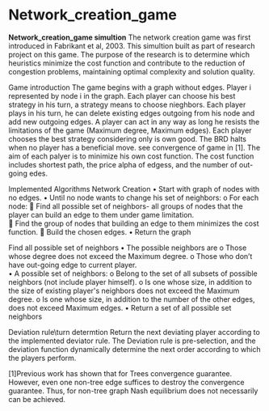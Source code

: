 # Network_creation_game
**Network_creation_game simultion**
The network creation game was  first introduced in Fabrikant et al, 2003.
This simultion built as part of research project on this game. The purpose of the research is to 
determine which heuristics minimize the cost function and contribute to the reduction of congestion problems,
maintaining optimal complexity and solution quality. 

Game introduction
The game begins with a graph without edges. Player i represented by node i in the graph. 
Each player can choose his best strategy in his turn, a strategy means to choose nieghbors. 
Each player plays in his turn, he can delete existing edges outgoing from his node and add new outgoing edges. 
A player can act in any way as long he resists the limitations of the game (Maximum degree, Maximum edges).
Each player chooses the best strategy considering only is own good. The BRD halts when no player has a beneficial move. see convergence
of game in [1]. The aim of each palyer is to minimize his own cost function. The cost function includes shortest path, 
the price alpha of edgess, and the number of out-going edes.

Implemented Algorithms
Network Creation 
•	Start with graph of nodes with no edges.
•	Until no node wants to change his set of neighbors:
o	For each node:
	Find all possible set of neighbors- all groups of nodes that the player can build an edge to them under game limitation.  
	Find the group of nodes that building an edge to them minimizes the cost function. 
	Build the chosen edges.
•	Return the graph

Find all possible set of neighbors 
•	The possible neighbors are
o	Those whose degree does not exceed the Maximum degree. 
o	Those who don’t have out-going edge to current player.  
•	A possible set of neighbors:
o	Belong to the set of all subsets of possible neighbors (not include player himself).
o	Is one whose size, in addition to the size of existing player's neighbors does not exceed the Maximum degree.
o	Is one whose size, in addition to the number of the other edges, does not exceed Maximum edges. 
•	Return a set of all possible set neighbors 

Deviation rule\turn determtion
Return the next deviating player according to the implemented deviator rule. 
The Deviation rule is pre-selection, and the deviation function dynamically determine the next order according to
which the players perform.

[1]Previous work has shown that for Trees convergence guarantee. However, even one non-tree edge suffices to destroy the convergence
guarantee. Thus, for non-tree graph Nash equilibrium does not necessarily can be achieved.
